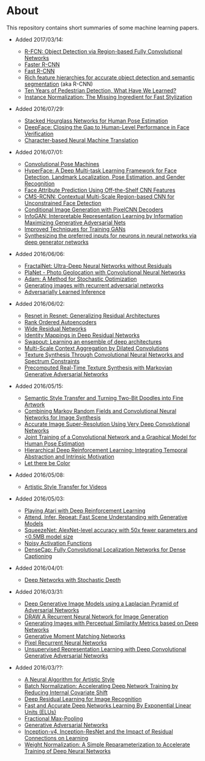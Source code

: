 # About

This repository contains short summaries of some machine learning papers.

* Added 2017/03/14:
  * [R-FCN: Object Detection via Region-based Fully Convolutional Networks](neural-nets/R-FCN.md)
  * [Faster R-CNN](neural-nets/Faster_R-CNN.md)
  * [Fast R-CNN](neural-nets/Fast_R-CNN.md)
  * [Rich feature hierarchies for accurate object detection and semantic segmentation](neural-nets/Rich_feature_hierarchies_for_accurate_object_detection_and_semantic_segmentation.md) (aka R-CNN)
  * [Ten Years of Pedestrian Detection, What Have We Learned?](mixed/Ten_Years_of_Pedestrian_Detection_What_Have_We_Learned.md)
  * [Instance Normalization: The Missing Ingredient for Fast Stylization](neural-nets/Instance_Normalization_The_Missing_Ingredient_for_Fast_Stylization.md)

* Added 2016/07/29:
  * [Stacked Hourglass Networks for Human Pose Estimation](neural-nets/Stacked_Hourglass_Networks_for_Human_Pose_Estimation.md)
  * [DeepFace: Closing the Gap to Human-Level Performance in Face Verification](neural-nets/DeepFace.md)
  * [Character-based Neural Machine Translation](neural-nets/Character-based_Neural_Machine_Translation.md)

* Added 2016/07/01:
  * [Convolutional Pose Machines](neural-nets/Convolutional_Pose_Machines.md)
  * [HyperFace: A Deep Multi-task Learning Framework for Face Detection, Landmark Localization, Pose Estimation, and Gender Recognition](neural-nets/HyperFace.md)
  * [Face Attribute Prediction Using Off-the-Shelf CNN Features](neural-nets/Face_Attribute_Prediction_Using_Off-the-Shelf_CNN_Features.md)
  * [CMS-RCNN: Contextual Multi-Scale Region-based CNN for Unconstrained Face Detection](neural-nets/CMS-RCNN.md)
  * [Conditional Image Generation with PixelCNN Decoders](neural-nets/Conditional_Image_Generation_with_PixelCNN_Decoders.md)
  * [InfoGAN: Interpretable Representation Learning by Information Maximizing Generative Adversarial Nets](neural-nets/InfoGAN.md)
  * [Improved Techniques for Training GANs](neural-nets/Improved_Techniques_for_Training_GANs.md)
  * [Synthesizing the preferred inputs for neurons in neural networks via deep generator networks](neural-nets/Synthesizing_the_preferred_inputs_for_neurons_in_neural_networks_via_deep_generator_networks.md)

* Added 2016/06/06:
  * [FractalNet: Ultra-Deep Neural Networks without Residuals](neural-nets/FractalNet_Ultra-Deep_Networks_without_Residuals.md)
  * [PlaNet - Photo Geolocation with Convolutional Neural Networks](neural-nets/PlaNet.md)
  * [Adam: A Method for Stochastic Optimization](neural-nets/Adam.md)
  * [Generating images with recurrent adversarial networks](neural-nets/Generating_Images_with_Recurrent_Adversarial_Networks.md)
  * [Adversarially Learned Inference](neural-nets/Adversarially_Learned_Inference.md)

* Added 2016/06/02:
  * [Resnet in Resnet: Generalizing Residual Architectures](neural-nets/Resnet_in_Resnet.md)
  * [Rank Ordered Autoencoders](neural-nets/Rank_Ordered_Autoencoders.md)
  * [Wide Residual Networks](neural-nets/Wide_Residual_Networks.md)
  * [Identity Mappings in Deep Residual Networks](neural-nets/Identity_Mappings_in_Deep_Residual_Networks.md)
  * [Swapout: Learning an ensemble of deep architectures](neural-nets/Swapout.md)
  * [Multi-Scale Context Aggregation by Dilated Convolutions](neural-nets/Multi-Scale_Context_Aggregation_by_Dilated_Convolutions.md)
  * [Texture Synthesis Through Convolutional Neural Networks and Spectrum Constraints](neural-nets/Texture_Synthesis_Through_CNNs_and_Spectrum_Constraints.md)
  * [Precomputed Real-Time Texture Synthesis with Markovian Generative Adversarial Networks](neural-nets/Markovian_GANs.md)

* Added 2016/05/15:
  * [Semantic Style Transfer and Turning Two-Bit Doodles into Fine Artwork](neural-nets/Neural_Doodle.md)
  * [Combining Markov Random Fields and Convolutional Neural Networks for Image Synthesis](neural-nets/Combining_MRFs_and_CNNs_for_Image_Synthesis.md)
  * [Accurate Image Super-Resolution Using Very Deep Convolutional Networks](neural-nets/Accurate_Image_Super-Resolution.md)
  * [Joint Training of a Convolutional Network and a Graphical Model for Human Pose Estimation](neural-nets/Joint_Training_of_a_ConvNet_and_a_PGM_for_HPE.md)
  * [Hierarchical Deep Reinforcement Learning: Integrating Temporal Abstraction and Intrinsic Motivation](neural-nets/Hierarchical_Deep_Reinforcement_Learning.md)
  * [Let there be Color](neural-nets/Let_there_be_Color.md)

* Added 2016/05/08:
  * [Artistic Style Transfer for Videos](neural-nets/Artistic_Style_Transfer_for_Videos.md)

* Added 2016/05/03:
  * [Playing Atari with Deep Reinforcement Learning](neural-nets/Playing_Atari_with_Deep_Reinforcement_Learning.md)
  * [Attend, Infer, Repeat: Fast Scene Understanding with Generative Models](neural-nets/Attend_Infer_Repeat.md)
  * [SqueezeNet: AlexNet-level accuracy with 50x fewer parameters and <0.5MB model size](neural-nets/SqueezeNet.md)
  * [Noisy Activation Functions](neural-nets/Noisy_Activation_Functions.md)
  * [DenseCap: Fully Convolutional Localization Networks for Dense Captioning](neural-nets/DenseCap.md)

* Added 2016/04/01:
  * [Deep Networks with Stochastic Depth](neural-nets/Deep_Networks_with_Stochastic_Depth.md)

* Added 2016/03/31:
  * [Deep Generative Image Models using a Laplacian Pyramid of Adversarial Networks](neural-nets/Deep_Generative_Image_Models_using_a_Laplacian_Pyramid_of_Adversarial_Networks.md)
  * [DRAW A Recurrent Neural Network for Image Generation](neural-nets/DRAW_A_Recurrent_Neural_Network_for_Image_Generation.md)
  * [Generating Images with Perceptual Similarity Metrics based on Deep Networks](neural-nets/Generating_Images_with_Perceptual_Similarity_Metrics_based_on_Deep_Networks.md)
  * [Generative Moment Matching Networks](neural-nets/Generative_Moment_Matching_Networks.md)
  * [Pixel Recurrent Neural Networks](neural-nets/Pixel_Recurrent_Neural_Networks.md)
  * [Unsupervised Representation Learning with Deep Convolutional Generative Adversarial Networks](neural-nets/Unsupervised_Representation_Learning_with_Deep_Convolutional_Generative_Adversarial_Networks.md)

* Added 2016/03/??:
  * [A Neural Algorithm for Artistic Style](neural-nets/A_Neural_Algorithm_for_Artistic_Style.md)
  * [Batch Normalization: Accelerating Deep Network Training by Reducing Internal Covariate Shift](neural-nets/Batch_Normalization.md)
  * [Deep Residual Learning for Image Recognition](neural-nets/Deep_Residual_Learning_for_Image_Recognition.md)
  * [Fast and Accurate Deep Networks Learning By Exponential Linear Units (ELUs)](neural-nets/ELUs.md)
  * [Fractional Max-Pooling](neural-nets/Fractional_Max_Pooling.md)
  * [Generative Adversarial Networks](neural-nets/Generative_Adversarial_Networks.md)
  * [Inception-v4, Inception-ResNet and the Impact of Residual Connections on Learning](neural-nets/Inception_v4.md)
  * [Weight Normalization: A Simple Reparameterization to Accelerate Training of Deep Neural Networks](neural-nets/Weight_Normalization.md)
